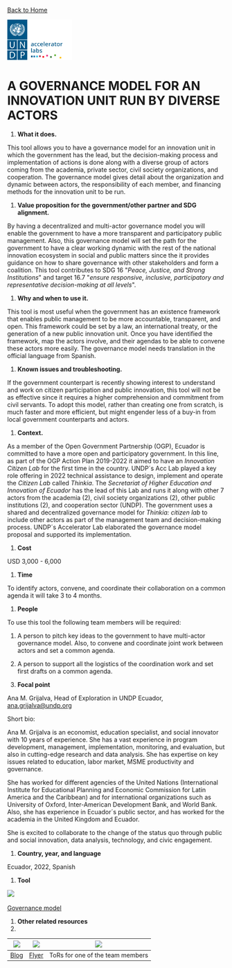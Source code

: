 [Back to Home](../../README.md)


<img src="../../public/imgs/UNDP_accelerator_labs_logo_vertical_color_RGB.png"  width="150" alt="undp_accelerator_labs_logo">


# A GOVERNANCE MODEL FOR AN INNOVATION UNIT RUN BY DIVERSE ACTORS

1. **What it does.**

This tool allows you to have a governance model for an innovation unit in which the government has the lead, but the decision-making process and implementation of actions is done along with a diverse group of actors coming from the academia, private sector, civil society organizations, and cooperation. The governance model gives detail about the organization and dynamic between actors, the responsibility of each member, and financing methods for the innovation unit to be run.

1. **Value proposition for the government/other partner and SDG alignment.**

By having a decentralized and multi-actor governance model you will enable the government to have a more transparent and participatory public management. Also, this governance model will set the path for the government to have a clear working dynamic with the rest of the national innovation ecosystem in social and public matters since the it provides guidance on how to share governance with other stakeholders and form a coalition. This tool contributes to SDG 16 "_Peace, Justice, and Strong Institutions_" and target 16.7 "_ensure responsive, inclusive, participatory and representative decision-making at all levels_".

1. **Why and when to use it.**

This tool is most useful when the government has an existence framework that enables public management to be more accountable, transparent, and open. This framework could be set by a law, an international treaty, or the generation of a new public innovation unit. Once you have identified the framework, map the actors involve, and their agendas to be able to convene these actors more easily. The governance model needs translation in the official language from Spanish.

1. **Known issues and troubleshooting.**

If the government counterpart is recently showing interest to understand and work on citizen participation and public innovation, this tool will not be as effective since it requires a higher comprehension and commitment from civil servants. To adopt this model, rather than creating one from scratch, is much faster and more efficient, but might engender less of a buy-in from local government counterparts and actors.

1. **Context.**

As a member of the Open Government Partnership (OGP), Ecuador is committed to have a more open and participatory government. In this line, as part of the OGP Action Plan 2019-2022 it aimed to have an _Innovation Citizen Lab_ for the first time in the country. UNDP´s Acc Lab played a key role offering in 2022 technical assistance to design, implement and operate the _Citizen Lab_ called _Thinkia_. The _Secretariat of Higher Education and Innovation of Ecuador_ has the lead of this Lab and runs it along with other 7 actors from the academia (2), civil society organizations (2), other public institutions (2), and cooperation sector (UNDP). The government uses a shared and decentralized governance model for _Thinkia: citizen lab_ to include other actors as part of the management team and decision-making process. UNDP´s Accelerator Lab elaborated the governance model proposal and supported its implementation.

1. **Cost**

USD 3,000 - 6,000

1. **Time**

To identify actors, convene, and coordinate their collaboration on a common agenda it will take 3 to 4 months.

1. **People**

To use this tool the following team members will be required:

1. A person to pitch key ideas to the government to have multi-actor governance model. Also, to convene and coordinate joint work between actors and set a common agenda.
2. A person to support all the logistics of the coordination work and set first drafts on a common agenda.

1. **Focal point**

Ana M. Grijalva, Head of Exploration in UNDP Ecuador, [ana.grijalva@undp.org](mailto:ana.grijalva@undp.org)

Short bio:

Ana M. Grijalva is an economist, education specialist, and social innovator with 10 years of experience. She has a vast experience in program development, management, implementation, monitoring, and evaluation, but also in cutting-edge research and data analysis. She has expertise on key issues related to education, labor market, MSME productivity and governance.

She has worked for different agencies of the United Nations (International Institute for Educational Planning and Economic Commission for Latin America and the Caribbean) and for international organizations such as University of Oxford, Inter-American Development Bank, and World Bank. Also, she has experience in Ecuador´s public sector, and has worked for the academia in the United Kingdom and Ecuador.

She is excited to collaborate to the change of the status quo through public and social innovation, data analysis, technology, and civic engagement.

1. **Country, year, and language**

Ecuador, 2022, Spanish

1. **Tool**

![](RackMultipart20230509-1-txsp4u_html_5b7b139c1d045afd.png)

[Governance model](https://www.undp.org/sites/g/files/zskgke326/files/2022-08/Thinkia%20laboratorio%20ciudadano%20modelo%20gesti%C3%B3n%20%281%29.pdf)

1. **Other related resources**
2.

| ![](RackMultipart20230509-1-txsp4u_html_14e82a0abfb2da32.png) | ![](RackMultipart20230509-1-txsp4u_html_5483f5319b45661e.png) | ![](RackMultipart20230509-1-txsp4u_html_b9435577bcb59cfb.png) |
| --- | --- | --- |
| [Blog](https://www.undp.org/es/ecuador/blog/moving-speed-trust-juicy-fruits-collaboration-and-persistence) | [Flyer](https://www.canva.com/design/DAFZRQOvXuw/kbZhZVoz8BvPKL0PAXfrqA/edit?utm_content=DAFZRQOvXuw&utm_campaign=designshare&utm_medium=link2&utm_source=sharebutton) | ToRs for one of the team members |




